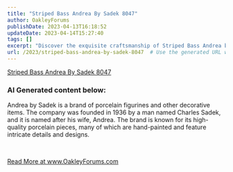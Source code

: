 ```yaml
---
title: "Striped Bass Andrea By Sadek 8047"
author: OakleyForums
publishDate: 2023-04-13T16:18:52
updateDate: 2023-04-14T15:27:40
tags: []
excerpt: "Discover the exquisite craftsmanship of Striped Bass Andrea by Sadek 8047 porcelain figurines at OakleyForums. Hand-painted with intricate details."
url: /2023/striped-bass-andrea-by-sadek-8047  # Use the generated URL with year
---
```

<p><a href="https://www.ebay.com/itm/155503138691">Striped Bass Andrea By Sadek 8047</a></p>  <h3 id="ai-generated-content-below">AI Generated content below:</h3>  <p>Andrea by Sadek is a brand of porcelain figurines and other decorative items. The company was founded in 1936 by a man named Charles Sadek, and it is named after his wife, Andrea. The brand is known for its high-quality porcelain pieces, many of which are hand-painted and feature intricate details and designs.</p>  <p>&nbsp;</p>  <a href="https://www.OakleyForums.com/striped-bass-andrea-by-sadek-8047">Read More at www.OakleyForums.com</a>


